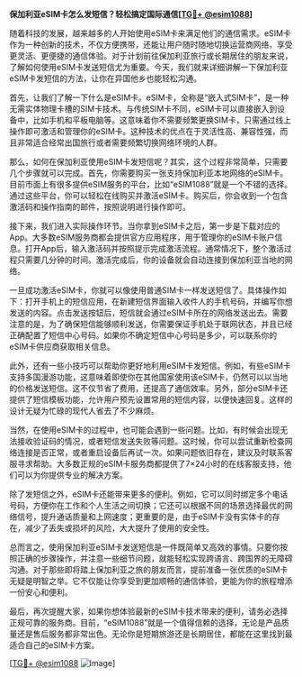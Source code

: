 **保加利亚eSIM卡怎么发短信？轻松搞定国际通信[[TG💪+ @esim1088](https://t.me/s/esim1088)]**

随着科技的发展，越来越多的人开始使用eSIM卡来满足他们的通信需求。eSIM卡作为一种创新的技术，不仅方便携带，还能让用户随时随地切换运营商网络，享受更灵活、更便捷的通信体验。对于计划前往保加利亚旅行或长期居住的朋友来说，了解如何使用eSIM卡发送短信尤为重要。今天，我们就来详细讲解一下保加利亚eSIM卡发短信的方法，让你在异国他乡也能轻松沟通。

首先，让我们了解一下什么是eSIM卡。eSIM卡，全称是“嵌入式SIM卡”，是一种无需实体物理卡槽的SIM卡技术。与传统SIM卡不同，eSIM卡可以直接嵌入到设备中，比如手机和平板电脑等。这意味着你不需要频繁更换SIM卡，只需通过线上操作即可激活和管理你的eSIM卡。这种技术的优点在于灵活性高、兼容性强，而且非常适合经常出国旅行或者需要频繁切换网络环境的人群。

那么，如何在保加利亚使用eSIM卡发短信呢？其实，这个过程非常简单，只需要几个步骤就可以完成。首先，你需要购买一张支持保加利亚本地网络的eSIM卡。目前市面上有很多提供eSIM服务的平台，比如“eSIM1088”就是一个不错的选择。通过这些平台，你可以轻松在线购买并激活eSIM卡。购买后，你会收到一个包含激活码和操作指南的邮件，按照说明进行操作即可。

接下来，我们进入实际操作环节。当你拿到eSIM卡之后，第一步是下载对应的App。大多数eSIM服务商都会提供官方应用程序，用于管理你的eSIM卡账户信息。打开App后，输入激活码并按照提示完成激活流程。通常情况下，整个激活过程只需要几分钟的时间。激活完成后，你的设备就会自动连接到保加利亚当地的网络。

一旦成功激活eSIM卡，你就可以像使用普通SIM卡一样发送短信了。具体操作如下：打开手机上的短信应用，在新建短信界面输入收件人的手机号码，并编写你想发送的内容。点击发送按钮后，短信就会通过eSIM卡所在的网络发送出去。需要注意的是，为了确保短信能够顺利发送，你需要保证手机处于联网状态，并且已经正确配置了短信中心号码。如果你不确定短信中心号码是多少，可以联系你的eSIM卡供应商获取相关信息。

此外，还有一些小技巧可以帮助你更好地利用eSIM卡发短信。例如，有些eSIM卡支持多国漫游功能，这意味着即使你在其他国家使用该eSIM卡，仍然可以以当地的价格发送短信。这不仅节省了费用，还提高了通信效率。另外，部分eSIM卡还提供了短信模板功能，允许用户预先设置常用的短信内容，以便快速回复。这样的设计无疑为忙碌的现代人省去了不少麻烦。

当然，在使用eSIM卡的过程中，也可能会遇到一些问题。比如，有时候会出现无法接收验证码的情况，或者短信发送失败等问题。这时候，你可以尝试重新检查网络连接是否正常，或者重启设备后再试一次。如果问题依旧存在，建议及时联系客服寻求帮助。大多数正规的eSIM卡服务商都提供了7×24小时的在线客服支持，他们可以为你提供专业的解决方案。

除了发短信之外，eSIM卡还能带来更多的便利。例如，它可以同时绑定多个电话号码，方便你在工作和个人生活之间切换；它还可以根据不同的场景选择最优的网络信号，提升通话质量和上网速度；更重要的是，由于eSIM卡没有实体卡的存在，减少了丢失或损坏的风险，大大提升了使用的安全性。

总而言之，使用保加利亚eSIM卡发送短信是一件既简单又高效的事情。只要你按照正确的步骤操作，并注意一些细节问题，就能轻松实现跨语言、跨国界的无障碍沟通。对于那些即将踏上保加利亚之旅的朋友而言，提前准备一张优质的eSIM卡无疑是明智之举。它不仅能让你享受到更加顺畅的通信体验，更能为你的旅程增添一份安心和便利。

最后，再次提醒大家，如果你想体验最新的eSIM卡技术带来的便利，请务必选择正规可靠的服务商。目前，“eSIM1088”就是一个值得信赖的选择，无论是产品质量还是售后服务都非常出色。无论你是短期旅游还是长期居住，都能在这里找到最适合自己的eSIM卡方案。

[[TG💪+ @esim1088](https://t.me/s/esim1088) ![Image](https://i.postimg.cc/4NQfJmqS/Snipaste-2025-05-13-00-14-12.png)]